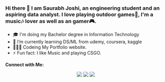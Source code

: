 ### Hi there 👋  I am Saurabh Joshi, an engineering student and an aspiring data analyst. I love playing outdoor games🏸, I'm a music🎶 lover as well as an gamer🎮.

- 🎓 I'm doing my Bachelor degree in Information Technology
- 🔭 I’m currently learning DS/ML from udemy, coursera, kaggle
- 👨🏻‍💻 Codeing My Portfolio website.
- ⚡ Fun fact: I like Music and playing CSGO.

**Connect with Me:**

<p align="center">
  <a href="https://discord.com/users/429609524807073812" target"blank_"><img src="https://img.shields.io/badge/discord%20-7289DA.svg?&style=for-the-badge&logo=discord&logoColor=white"></a>
<!--   <a href="https://open.spotify.com/user/xcmshm97r9pxe1odsisnqugr6" target"blank_"><img src="https://img.shields.io/badge/Spotify%20-1ed760.svg?&style=for-the-badge&logo=spotify&logoColor=white"></a> -->
<!--   <a href="https://instagram.com/ualosha" target"blank_"><img src="https://img.shields.io/badge/INSTAGRAM%20-DC3175.svg?&style=for-the-badge&logo=instagram&logoColor=white"></a> -->
  <a href="https://github.com/Mega-Barrel" target"blank_"><img src="https://img.shields.io/badge/GitHub%20-191717.svg?&style=for-the-badge&logo=github&logoColor=white"></a>
  <a href=”LinkedIn profile URL”>
  <a href="https://www.linkedin.com/in/saurabh-joshi-3640441b5/" target"blank_"><img src="https://img.shields.io/badge/linkedin-%230077B5.svg?&style=for-the-badge&logo=linkedin&logoColor=white"></a>
</a>
</p>
